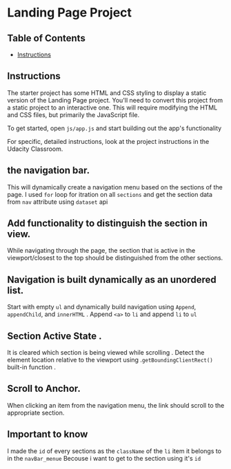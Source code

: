 # Landing Page Project

## Table of Contents

* [Instructions](#instructions)

## Instructions

The starter project has some HTML and CSS styling to display a static version of the Landing Page project. You'll need to convert this project from a static project to an interactive one. This will require modifying the HTML and CSS files, but primarily the JavaScript file.

To get started, open `js/app.js` and start building out the app's functionality

For specific, detailed instructions, look at the project instructions in the Udacity Classroom.

## the navigation bar.
 This will dynamically create a navigation menu based on the sections of the page. I used `for` loop for itration on all `sections` and get the section data from `nav` attribute using `dataset` api

## Add functionality to distinguish the section in view.
 While navigating through the page, the section that is active in the viewport/closest to the top should be distinguished from the other sections.

## Navigation is built dynamically as an unordered list.
 Start with empty `ul` and dynamically build navigation using `Append`, `appendChild`, and `innerHTML` .
 Append `<a>` to `li` and append `li` to `ul`  

## Section Active State .
 It is cleared which section is being viewed while scrolling . Detect the element location relative to the viewport using .`getBoundingClientRect()` built-in function .

## Scroll to Anchor.

 When clicking an item from the navigation menu, the link should scroll to the appropriate section.


## Important to know
 I made the `id` of every sections as the `className` of the `li` item it belongs to in the `navBar_menue` Becouse i want to get to the section using it's `id` 


